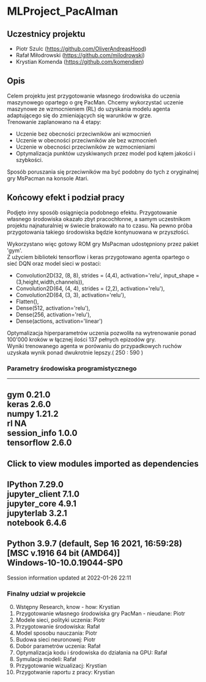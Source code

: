 # MLProject_PacAIman
## Uczestnicy projektu
- Piotr Szulc (https://github.com/OliverAndreasHood)  
- Rafał Miłodrowski (https://github.com/milodrowski)  
- Krystian Komenda (https://github.com/komendien)  

## Opis
Celem projektu jest przygotowanie własnego środowiska do uczenia maszynowego opartego o grę PacMan. Chcemy wykorzystać uczenie maszynowe ze wzmocnieniem (RL) do uzyskania modelu agenta adaptującego się do zmieniających się warunków w grze.  
Trenowanie zaplanowano na 4 etapy:  
- Uczenie bez obecności przeciwników ani wzmocnień  
- Uczenie w obecności przeciwników ale bez wzmocnień  
- Uczenie w obecności przeciwników ze wzmocnieniami  
- Optymalizacja punktów uzyskiwanych przez model pod kątem jakości i szybkości.  

Sposób poruszania się przeciwników ma być podobny do tych z oryginalnej gry MsPacman na konsole Atari.  

## Końcowy efekt i podział pracy  
Podjęto inny sposób osiągnięcia podobnego efektu. Przygotowanie własnego środowiska okazało zbyt pracochłonne, a samym uczestnikom projektu najnaturalniej w świecie brakowało na to czasu. Na pewno próba przygotowania takiego środowiska będzie kontynuowana w przyszłości.  

Wykorzystano więc gotowy ROM gry MsPacman udostępniony przez pakiet 'gym'.  
Z użyciem biblioteki tensorflow i keras przygotowano agenta opartego o sieć DQN oraz model sieci w postaci:  
- Convolution2D(32, (8, 8), strides = (4,4), activation='relu', input_shape = (3,height,width,channels)),  
- Convolution2D(64, (4, 4), strides = (2,2), activation='relu'),  
- Convolution2D(64, (3, 3), activation='relu'),  
- Flatten(),  
- Dense(512, activation='relu'),  
- Dense(256, activation='relu'),  
- Dense(actions, activation='linear')  

Optymalizacja hiperparametrów uczenia pozwoliła na wytrenowanie ponad 100'000 kroków w łącznej ilości 137 pełnych epizodów gry.  
Wyniki trenowanego agenta w porówaniu do przypadkowych ruchów uzyskała wynik ponad dwukrotnie lepszy.( 250 : 590 )  

### Parametry środowiska programistycznego  
 -----  
gym                 0.21.0  
keras               2.6.0  
numpy               1.21.2  
rl                  NA  
session_info        1.0.0  
tensorflow          2.6.0  
 -----  
Click to view modules imported as dependencies  
 -----  
IPython             7.29.0  
jupyter_client      7.1.0  
jupyter_core        4.9.1  
jupyterlab          3.2.1  
notebook            6.4.6  
 -----  
Python 3.9.7 (default, Sep 16 2021, 16:59:28) [MSC v.1916 64 bit (AMD64)]  
Windows-10-10.0.19044-SP0  
 -----  
Session information updated at 2022-01-26 22:11  

### Finalny udział w projekcie
0. Wstępny Research, know - how: Krystian  
1. Przygotowanie własnego środowiska gry PacMan - nieudane: Piotr  
2. Modele sieci, polityki uczenia: Piotr  
3. Przygotowanie środowiska: Rafał  
3. Model sposobu nauczania: Piotr  
4. Budowa sieci neuronowej: Piotr  
6. Dobór parametrów uczenia: Rafał  
7. Optymalizacja kodu i środowiska do działania na GPU: Rafał  
8. Symulacja modeli: Rafał  
9. Przygotowanie wizualizacj: Krystian  
10. Przygotwanie raportu z pracy: Krystian  